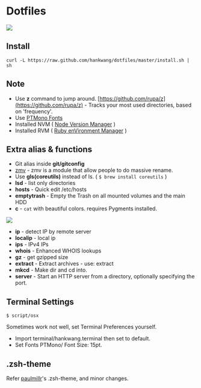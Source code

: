 # Dotfiles

<img src="http://i.imgur.com/vzftD0D.png">


## Install

```
curl -L https://raw.github.com/hankwang/dotfiles/master/install.sh | sh
```

## Note

* Use **z** command to jump around. [https://github.com/rupa/z](https://github.com/rupa/z) - Tracks your most used directories, based on 'frequency'.
* Use [PTMono Fonts](http://www.paratype.com/public/)
* Installed NVM ( [Node Version Manager](https://github.com/creationix/nvm) )
* Installed RVM ( [Ruby enVironment Manager](https://github.com/wayneeseguin/rvm) )

## Extra alias & functions

* Git alias inside **git/gitconfig**
* [zmv](http://zshwiki.org/home/builtin/functions/zmv) - zmv is a module that allow people to do massive rename.
* Use **gls(coreutils)** instead of ls. ( `$ brew install coreutils` )
* **lsd** - list only directories
* **hosts** - Quick edit /etc/hosts
* **emptytrash** - Empty the Trash on all mounted volumes and the main HDD
* **c** - `cat` with beautiful colors. requires Pygments installed.
<img src="http://i.imgur.com/lUdmw87.png">

* **ip** - detect IP by remote server
* **localip** - local ip
* **ips** - IPv4 IPs
* **whois** - Enhanced WHOIS lookups
* **gz** - get gzipped size
* **extract** - Extract archives - use: extract <file>
* **mkcd** - Make dir and cd into.
* **server** - Start an HTTP server from a directory, optionally specifying the port.

## Terminal Settings

	$ script/osx
	
Sometimes work not well, set Terminal Preferences yourself.

* Import terminal/hankwang.terminal then set to default.
* Set Fonts PTMono/ Font Size: 15pt.

## .zsh-theme

Refer [paulmillr](https://github.com/paulmillr/dotfiles)'s .zsh-theme, and minor changes.
